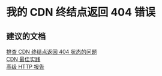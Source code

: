 <properties
    pageTitle="My CDN endpoint is returning 404 errors"
    description="我的 CDN 终结点返回 404 错误"
    service="microsoft.cdn"
    resource="profiles"
    authors="kasparks"
    displayOrder="2"
    selfHelpType="resource"
    supportTopicIds=""
    resourceTags=""
    productPesIds=""
    cloudEnvironments="public"
/>


# 我的 CDN 终结点返回 404 错误

## **建议的文档**
[排查 CDN 终结点返回 404 状态的问题](https://azure.microsoft.com/documentation/articles/cdn-troubleshoot-endpoint/)<br>
[CDN 最佳实践](https://azure.microsoft.com/documentation/articles/best-practices-cdn/)<br>
[高级 HTTP 报告](https://azure.microsoft.com/documentation/articles/cdn-advanced-http-reports/)



<!--HONumber=Jun16_HO5-->


